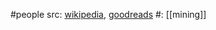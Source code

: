 #people 
src: [wikipedia](https://en.wikipedia.org/wiki/Thomas_Arthur_Rickard), [goodreads](https://www.goodreads.com/author/show/2138086.T_A_Rickard) 
#: [[mining]] 